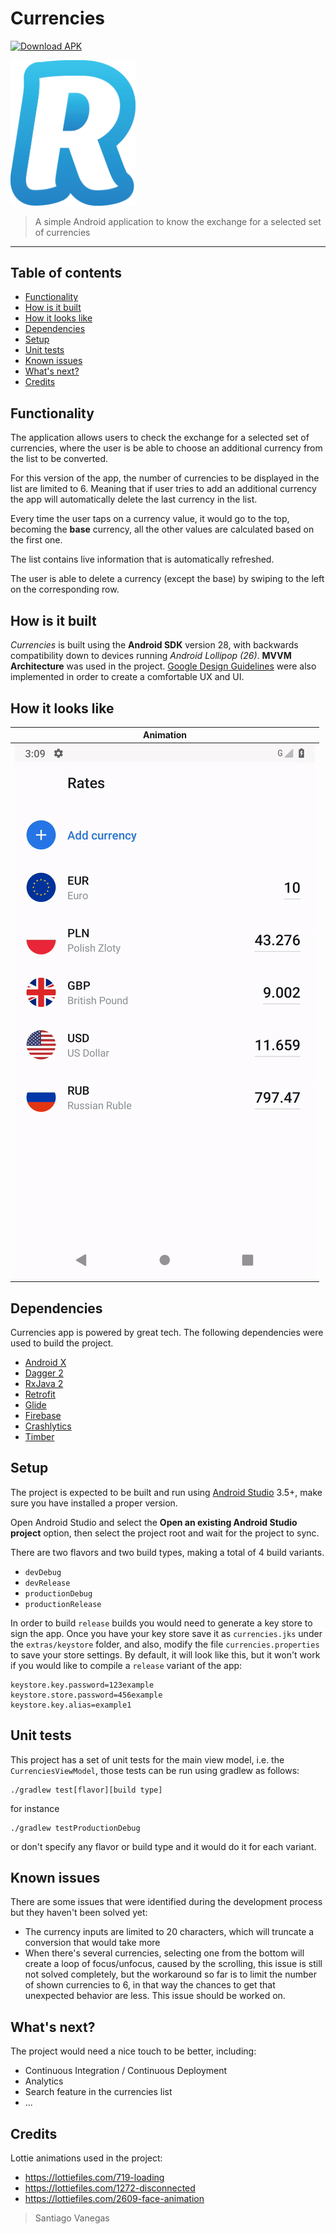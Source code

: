# Currencies
[![Download APK](https://img.shields.io/badge/download-apk-green.svg)](https://github.com/svanegas/revolut_currencies/blob/develop/extras/Currencies-1.1.0-101000-20190903-productionRelease.apk?raw=true)

<img src="/extras/images/logo.png" width="200">

> A simple Android application to know the exchange for a selected set of currencies

---

## Table of contents

  * [Functionality](#functionality)
  * [How is it built](#how-is-it-built)
  * [How it looks like](#how-it-looks-like)
  * [Dependencies](#dependencies)
  * [Setup](#setup)
  * [Unit tests](#unit-tests)
  * [Known issues](#known-issues)
  * [What's next?](#whats-next)
  * [Credits](#credits)

## Functionality

The application allows users to check the exchange for a selected set of currencies, where the user is be able to
choose an additional currency from the list to be converted.

For this version of the app, the number of currencies to be displayed in the list are limited to 6.
Meaning that if user tries to add an additional currency the app will automatically delete the last
currency in the list.

Every time the user taps on a currency value, it would go to the top, becoming the **base** currency,
all the other values are calculated based on the first one.

The list contains live information that is automatically refreshed.

The user is able to delete a currency (except the base) by swiping to the left on the corresponding row.

## How is it built

_Currencies_ is built using the **Android SDK** version 28, with backwards
compatibility down to devices running _Android Lollipop (26)_. **MVVM Architecture** was used in the project. [Google Design Guidelines] were also
implemented in order to create a comfortable UX and UI.

## How it looks like
| Animation |
|:---:|
| ![Animation](extras/images/animation.gif) |

## Dependencies

Currencies app is powered by great tech. The following dependencies were used to build the project.

- [Android X]
- [Dagger 2]
- [RxJava 2]
- [Retrofit]
- [Glide]
- [Firebase]
- [Crashlytics]
- [Timber]

## Setup

The project is expected to be built and run using [Android Studio] 3.5+, make sure you have
installed a proper version.

Open Android Studio and select the **Open an existing Android Studio project** option, then select
the project root and wait for the project to sync.

There are two flavors and two build types, making a total of 4 build variants.

- `devDebug`
- `devRelease`
- `productionDebug`
- `productionRelease`

In order to build `release` builds you would need to generate a key store to sign the app.
Once you have your key store save it as `currencies.jks` under the `extras/keystore` folder, and also,
modify the file `currencies.properties` to save your store settings. By default, it will look like this, but
it won't work if you would like to compile a `release` variant of the app:

```
keystore.key.password=123example
keystore.store.password=456example
keystore.key.alias=example1
```

## Unit tests

This project has a set of unit tests for the main view model, i.e. the `CurrenciesViewModel`,
those tests can be run using gradlew as follows:

```
./gradlew test[flavor][build type]
```

for instance
```
./gradlew testProductionDebug
```

or don't specify any flavor or build type and it would do it for each variant.

## Known issues

There are some issues that were identified during the development process but they haven't been solved yet:

- The currency inputs are limited to 20 characters, which will truncate a conversion that would take more
- When there's several currencies, selecting one from the bottom will create a loop of focus/unfocus, caused by the scrolling,
this issue is still not solved completely, but the workaround so far is to limit the number of shown currencies to 6, in that
way the chances to get that unexpected behavior are less. This issue should be worked on.

## What's next?

The project would need a nice touch to be better, including:

- Continuous Integration / Continuous Deployment
- Analytics
- Search feature in the currencies list
- ...

## Credits

Lottie animations used in the project:
- https://lottiefiles.com/719-loading
- https://lottiefiles.com/1272-disconnected
- https://lottiefiles.com/2609-face-animation

> Santiago Vanegas

[Android X]:https://developer.android.com/jetpack/androidx
[Dagger 2]:https://google.github.io/dagger/
[RxJava 2]:https://github.com/ReactiveX/RxJava
[Retrofit]:http://square.github.io/retrofit/
[Glide]:https://github.com/bumptech/glide
[Google Design Guidelines]:https://design.google.com/
[Android Studio]:https://developer.android.com/studio/index.html
[Firebase]:https://firebase.google.com
[Crashlytics]:https://firebase.google.com/products/crashlytics
[Timber]:https://github.com/JakeWharton/timber
